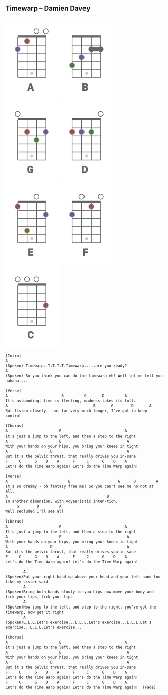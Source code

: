 ## Timewarp – Damien Davey

![A][] ![B][] ![G][] ![D][] ![E][] ![F][] ![C][]

```
[Intro]
A
(Spoken) Timewarp..T.T.T.T.Timewarp.....are you ready?
A
(Spoken) So you think you can do the timewarp eh? Well let me tell you hahaha....

[Verse]
A                        B         G       D         A
It's astounding, time is fleeting, madness takes its toll.
A                                      B       G        D       A
But listen closely - not for very much longer, I've got to keep control
 
[Chorus]
A                       E                            A
It's just a jump to the left, and then a step to the right
A                       E                             A
With your hands on your hips, you bring your knees in tight
A                   D                                 A
But it's the pelvic thrust, that really drives you in-sane
F     C      G    D    A      F     C      G    D    A
Let's do the Time Warp again! Let's do the Time Warp again!

[Verse]
A                           B                     G      D         A
It's so dreamy - oh fantasy free me! So you can't see me no not at all.
A                                            B    
In another dimension, with voyeuristic inten-tion,  
     G        D         A
Well secluded I'll see all

[Chorus]
A                       E                            A
It's just a jump to the left, and then a step to the right
A                       E                             A
With your hands on your hips, you bring your knees in tight
A                   D                                 A
But it's the pelvic thrust, that really drives you in-sane
F     C      G    D    A      F     C      G    D    A
Let's do the Time Warp again! Let's do the Time Warp again!

        A
(Spoken)Put your right hand up above your head and your left hand too like my sister said
        A
(Spoken)Bring both hands slowly to you hips now move your body and lick your lips, lick your lips
        A
(Spoken)Now jump to the left, and step to the right, you've got the timewarp, now get it right
        A
(Spoken)L.L.L.Let's exercise...L.L.L.Let's exercise...L.L.L.Let's exercise...L.L.L.Let's exercise...

[Chorus]
A                       E                            A
It's just a jump to the left, and then a step to the right
A                       E                             A
With your hands on your hips, you bring your knees in tight
A                   D                                 A
But it's the pelvic thrust, that really drives you in-sane
F     C      G    D    A      F     C      G    D    A
Let's do the Time Warp again! Let's do the Time Warp again!
F     C      G    D    A      F     C      G    D    A
Let's do the Time Warp again! Let's do the Time Warp again!  (Fade)
```


[A]: https://raw.githubusercontent.com/Capevace/ukulele-chords/main/svgs/A.svg
[B]: https://raw.githubusercontent.com/Capevace/ukulele-chords/main/svgs/B.svg
[G]: https://raw.githubusercontent.com/Capevace/ukulele-chords/main/svgs/G.svg
[D]: https://raw.githubusercontent.com/Capevace/ukulele-chords/main/svgs/D.svg
[E]: https://raw.githubusercontent.com/Capevace/ukulele-chords/main/svgs/E.svg
[F]: https://raw.githubusercontent.com/Capevace/ukulele-chords/main/svgs/F.svg
[C]: https://raw.githubusercontent.com/Capevace/ukulele-chords/main/svgs/C.svg